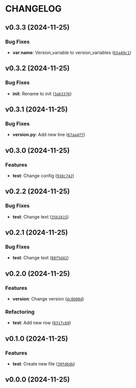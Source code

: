 # CHANGELOG


## v0.3.3 (2024-11-25)

### Bug Fixes

- **var name**: Version_variable to version_variables
  ([`b5a49c1`](https://github.com/sam-dee/type-pg/commit/b5a49c12cefa0c3598f791185b3aaad6f4f9073f))


## v0.3.2 (2024-11-25)

### Bug Fixes

- **init**: Rename to init
  ([`3a63376`](https://github.com/sam-dee/type-pg/commit/3a63376fd53729698cd37aab72e2c3569525259d))


## v0.3.1 (2024-11-25)

### Bug Fixes

- **version.py**: Add new line
  ([`67aa4ff`](https://github.com/sam-dee/type-pg/commit/67aa4ff4e082d03e478a6a757bb08371224bfe17))


## v0.3.0 (2024-11-25)

### Features

- **test**: Change config
  ([`910c742`](https://github.com/sam-dee/type-pg/commit/910c74209d4f5b912e9b54bf181a128ba1ffc25b))


## v0.2.2 (2024-11-25)

### Bug Fixes

- **test**: Change text
  ([`35b1615`](https://github.com/sam-dee/type-pg/commit/35b161571e8bb01d2897250e525d8820ec0878c4))


## v0.2.1 (2024-11-25)

### Bug Fixes

- **test**: Change text
  ([`88f5d41`](https://github.com/sam-dee/type-pg/commit/88f5d41e07f51468874c68ff2bea80e1cf953245))


## v0.2.0 (2024-11-25)

### Features

- **version**: Change version
  ([`4c8b00d`](https://github.com/sam-dee/type-pg/commit/4c8b00d614e776af3d041eede47fac4f1cf9fecd))

### Refactoring

- **test**: Add new row
  ([`8317c69`](https://github.com/sam-dee/type-pg/commit/8317c69f90b0bdfe0b79218c7ae6b315da312a0d))


## v0.1.0 (2024-11-25)

### Features

- **test**: Create new file
  ([`39fd6db`](https://github.com/sam-dee/type-pg/commit/39fd6db5ffd5db8e42e85700c5985ebf2694a111))


## v0.0.0 (2024-11-25)

